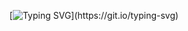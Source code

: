 <div align="center">
    
[![Typing SVG](https://readme-typing-svg.demolab.com/?font=Fira+Code&pause=1000&random=false&width=500&lines=Hi+there%F0%9F%91%8B%2C+I'm+Alex+from+Switzerland.)](https://git.io/typing-svg)
</div>

